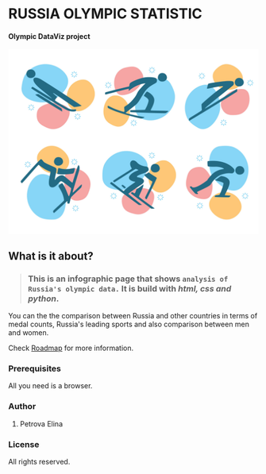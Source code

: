
# RUSSIA OLYMPIC STATISTIC
#### Olympic DataViz project

![Olimpic banner](images/olympicsbanner.jpg)


## What is it about?
>### This is an infographic page that shows `analysis of Russia's olympic data.` It is build with *html, css and python*.
You can the the comparison between Russia and other countries in terms of medal counts, Russia's leading sports and also comparison between men and women.


Check [Roadmap](https://docs.google.com/document/d/1xPCAHoDTDvL3k1zlWYEUvaUqgUjOU4mxR9ViN8fh_Uk/edit#) for more information.

### Prerequisites
All you need is a browser.

### Author
1. Petrova Elina 

### License 
All rights reserved.